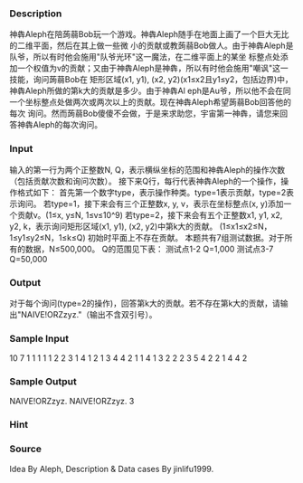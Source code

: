 
### Description
神犇Aleph在陪蒟蒻Bob玩一个游戏。神犇Aleph随手在地面上画了一个巨大无比的二维平面，然后在其上做一些微
小的贡献或教蒟蒻Bob做人。由于神犇Aleph是队爷，所以有时他会施用"队爷光环"这一魔法，在二维平面上的某坐
标整点处添加一个权值为v的贡献；又由于神犇Aleph是神犇，所以有时他会施用"嘲讽"这一技能，询问蒟蒻Bob在
矩形区域(x1, y1), (x2, y2)(x1≤x2且y1≤y2，包括边界)中，神犇Aleph所做的第k大的贡献是多少。由于神犇Al
eph是Au爷，所以他不会在同一个坐标整点处做两次或两次以上的贡献。现在神犇Aleph希望蒟蒻Bob回答他的每次
询问。然而蒟蒻Bob傻傻不会做，于是来求助您，宇宙第一神犇，请您来回答神犇Aleph的每次询问。

### Input
输入的第一行为两个正整数N, Q，表示横纵坐标的范围和神犇Aleph的操作次数（包括贡献次数和询问次数）。
接下来Q行，每行代表神犇Aleph的一个操作，操作格式如下：
首先第一个数字type，表示操作种类。type=1表示贡献，type=2表示询问。
若type=1，接下来会有三个正整数x, y, v，表示在坐标整点(x, y)添加一个贡献v。(1≤x, y≤N, 1≤v≤10^9)
若type=2，接下来会有五个正整数x1, y1, x2, y2, k，表示询问矩形区域(x1, y1), (x2, y2)中第k大的贡献。
(1≤x1≤x2≤N，1≤y1≤y2≤N，1≤k≤Q)
初始时平面上不存在贡献。
本题共有7组测试数据。对于所有的数据，N≤500,000。
Q的范围见下表：
测试点1-2 Q=1,000
测试点3-7 Q=50,000 

### Output
对于每个询问(type=2的操作)，回答第k大的贡献。若不存在第k大的贡献，请输出"NAIVE!ORZzyz."（输出不含双引号）。

### Sample Input

10 7
1 1 1 1
1 2 2 3
1 4 1 2
1 3 4 4
2 1 1 4 1 3
2 2 2 3 5 4
2 2 1 4 4 2
### Sample Output
NAIVE!ORZzyz.
NAIVE!ORZzyz.
3
### Hint

### Source
Idea By Aleph, Description & Data cases By jinlifu1999.
